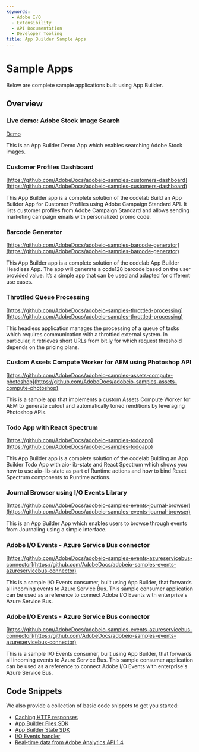 ```yaml
---
keywords:
  - Adobe I/O
  - Extensibility
  - API Documentation
  - Developer Tooling
title: App Builder Sample Apps  
---
```


# Sample Apps

Below are complete sample applications built using App Builder.

## Overview

<DiscoverBlock slots="heading, link, text" width="100%" />

### Live demo: Adobe Stock Image Search

[Demo](./demo.md)

This is an App Builder Demo App which enables searching Adobe Stock images.

<DiscoverBlock slots="heading, link, text" width="100%" />

### Customer Profiles Dashboard

[https://github.com/AdobeDocs/adobeio-samples-customers-dashboard](https://github.com/AdobeDocs/adobeio-samples-customers-dashboard)

This App Builder app is a complete solution of the codelab Build an App Builder App for Customer Profiles using Adobe Campaign Standard API. It lists customer profiles from Adobe Campaign Standard and allows sending marketing campaign emails with personalized promo code.
 

<DiscoverBlock slots="heading, link, text" width="100%" />

### Barcode Generator

[https://github.com/AdobeDocs/adobeio-samples-barcode-generator](https://github.com/AdobeDocs/adobeio-samples-barcode-generator)

This App Builder app is a complete solution of the codelab App Builder Headless App. The app will generate a code128 barcode based on the user provided value. It’s a simple app that can be used and adapted for different use cases.


<DiscoverBlock slots="heading, link, text" width="100%" />

### Throttled Queue Processing

[https://github.com/AdobeDocs/adobeio-samples-throttled-processing](https://github.com/AdobeDocs/adobeio-samples-throttled-processing)

This headless application manages the processing of a queue of tasks which requires communication with a throttled external system. In particular, it retrieves short URLs from bit.ly for which request threshold depends on the pricing plans.


<DiscoverBlock slots="heading, link, text" width="100%" />

### Custom Assets Compute Worker for AEM using Photoshop API 

[https://github.com/AdobeDocs/adobeio-samples-assets-compute-photoshop](https://github.com/AdobeDocs/adobeio-samples-assets-compute-photoshop)

This is a sample app that implements a custom Assets Compute Worker for AEM to generate cutout and automatically toned renditions by leveraging Photoshop APIs.


<DiscoverBlock slots="heading, link, text" width="100%" />

### Todo App with React Spectrum

[https://github.com/AdobeDocs/adobeio-samples-todoapp](https://github.com/AdobeDocs/adobeio-samples-todoapp)
 
This App Builder app is a complete solution of the codelab Bulding an App Builder Todo App with aio-lib-state and React Spectrum which shows you how to use aio-lib-state as part of Runtime actions and how to bind React Spectrum components to Runtime actions.


<DiscoverBlock slots="heading, link, text" width="100%" />

### Journal Browser using I/O Events Library

[https://github.com/AdobeDocs/adobeio-samples-events-journal-browser](https://github.com/AdobeDocs/adobeio-samples-events-journal-browser)

This is an App Builder App which enables users to browse through events from Journaling using a simple interface.

### Adobe I/O Events - Azure Service Bus connector

[https://github.com/AdobeDocs/adobeio-samples-events-azureservicebus-connector](https://github.com/AdobeDocs/adobeio-samples-events-azureservicebus-connector)

This is a sample I/O Events consumer, built using App Builder, that forwards all incoming events to Azure Service Bus. This sample consumer application can be used as a reference to connect Adobe I/O Events with enterprise's Azure Service Bus.

<DiscoverBlock slots="heading, link, text" width="100%" />

### Adobe I/O Events - Azure Service Bus connector

[https://github.com/AdobeDocs/adobeio-samples-events-azureservicebus-connector](https://github.com/AdobeDocs/adobeio-samples-events-azureservicebus-connector)

This is a sample I/O Events consumer, built using App Builder, that forwards all incoming events to Azure Service Bus. This sample consumer application can be used as a reference to connect Adobe I/O Events with enterprise's Azure Service Bus.

## Code Snippets

We also provide a collection of basic code snippets to get you started: 

* [Caching HTTP responses](code-snippets/index.md)
* [App Builder Files SDK](code-snippets/files.md)
* [App Builder State SDK](code-snippets/state.md)
* [I/O Events handler](code-snippets/events.md)
* [Real-time data from Adobe Analytics API 1.4](code-snippets/analytics.md)

